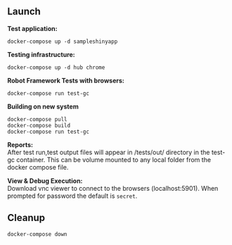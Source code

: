 ## Launch

**Test application:**
```
docker-compose up -d sampleshinyapp
```

**Testing infrastructure:**
```
docker-compose up -d hub chrome
```

**Robot Framework Tests with browsers:**
```
docker-compose run test-gc
```

**Building on new system**
```
docker-compose pull
docker-compose build
docker-compose run test-gc
```

**Reports:**  
After test run,test output files will appear in /tests/out/ directory in the test-gc container. This can be volume mounted to any local folder from the docker compose file.

**View & Debug Execution:**  
Download vnc viewer to connect to the browsers (localhost:5901). When prompted for password the default is `secret`.

## Cleanup
```
docker-compose down
```
